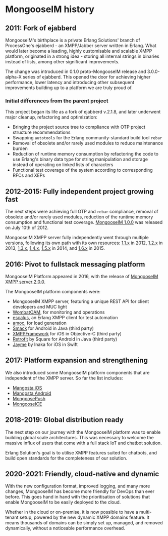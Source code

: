 # MongooseIM history

## 2011: Fork of ejabberd

MongooseIM's birthplace is a private Erlang Solutions' branch of ProcessOne's ejabberd - an XMPP/Jabber server written in Erlang.
What would later become a leading, highly customisable and scalable XMPP platform, originated in a strong idea - storing all internal strings in binaries instead of lists, among other significant improvements.

The change was introduced in 0.1.0 proto-MongooseIM release and 3.0.0-alpha-X series of ejabberd.
This opened the door for achieving higher performance, lower latency and introducing other subsequent improvements building up to a platform we are truly proud of.

### Initial differences from the parent project

This project began its life as a fork of ejabberd v.2.1.8, and later underwent major cleanup, refactoring and optimization:

*   Bringing the project source tree to compliance with OTP project structure recommendations
*   Swapping `autotools` for the Erlang community-standard build tool `rebar`
*   Removal of obsolete and/or rarely used modules to reduce maintenance burden
*   Reduction of runtime memory consumption by refactoring the code
    to use Erlang's binary data type for string manipulation and storage
    instead of operating on linked lists of characters
*   Functional test coverage of the system according to corresponding
    RFCs and XEPs

## 2012-2015: Fully independent project growing fast

The next steps were achieving full OTP and `rebar` compliance, removal of obsolete and/or rarely used modules, reduction of the runtime memory consumption and functional test coverage. 
[MongooseIM 1.0.0](https://github.com/esl/MongooseIM/releases/tag/1.0.0) was released on July 10th of 2012.

MongooseIM XMPP server fully independently went through multiple versions, following its own path with its own resources: [1.1.x](https://github.com/esl/MongooseIM/releases/tag/1.1.0) in 2012, [1.2.x](https://github.com/esl/MongooseIM/releases/tag/1.2.0) in 2013, [1.3.x](https://github.com/esl/MongooseIM/releases/tag/1.3.0), [1.4.x](https://github.com/esl/MongooseIM/releases/tag/1.4.0),  [1.5.x](https://github.com/esl/MongooseIM/releases/tag/1.5.0) in 2014, and [1.6.x](https://github.com/esl/MongooseIM/releases/tag/1.6.0) in 2015.

## 2016: Pivot to fullstack messaging platform

MongooseIM Platform appeared in 2016, with the release of [MongooseIM XMPP server 2.0.0](https://github.com/esl/MongooseIM/releases/tag/2.0.0).

The MongooseIM platform components were:

* MongooseIM XMPP server, featuring a unique REST API for client developers and MUC light
* [WombatOAM](https://www.erlang-solutions.com/capabilities/wombatoam/), for monitoring and operations
* [escalus](https://github.com/esl/escalus), an Erlang XMPP client for test automation
* [amoc](https://github.com/esl/amoc), for load generation
* [Smack](https://github.com/igniterealtime/Smack) for Android in Java (third party)
* [XMPPFramework](https://github.com/robbiehanson/XMPPFramework) for iOS in Objective-C (third party)
* [Retrofit](https://square.github.io/retrofit/) by Square for Android in Java (third party)
* [Jayme](https://github.com/inaka/Jayme) by Inaka for iOS in Swift

## 2017: Platform expansion and strengthening

We also introduced some MongooseIM platform components that are independent of the XMPP server.
So far the list includes:

* [Mangosta iOS](https://github.com/esl/mangosta-ios)
* [Mangosta Android](https://github.com/esl/mangosta-android)
* [MongoosePush](https://github.com/esl/mongoosepush)
* [MongooseICE](https://github.com/esl/MongooseICE)

## 2018-2019: Global distribution ready

The next step on our journey with the MongooseIM platform was to enable building global scale architectures.
This was necessary to welcome the massive influx of users that come with a full stack IoT and chatbot solution.

Erlang Solution's goal is to utilise XMPP features suited for chatbots, and build open standards for the completeness of our solution.

## 2020-2021: Friendly, cloud-native and dynamic

With the new configuration format, improved logging, and many more changes, MongooseIM has become more friendly for DevOps than ever before.
This goes hand in hand with the prioritisation of solutions that enable MongooseIM to be easily deployed to the cloud.

Whether in the cloud or on-premise, it is now possible to have a multi-tenant setup, powered by the new dynamic XMPP domains feature.
It means thousands of domains can be simply set up, managed, and removed dynamically, without a noticeable performance overhead.
